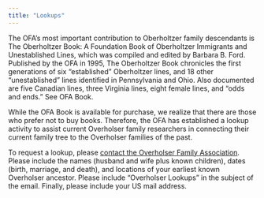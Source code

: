 ```yaml
---
title: "Lookups"
---
```


The OFA’s most important contribution to Oberholtzer family descendants is The
Oberholtzer Book: A Foundation Book of Oberholtzer Immigrants and Unestablished
Lines, which was compiled and edited by Barbara B. Ford. Published by the OFA in
1995, The Oberholtzer Book chronicles the first generations of six “established”
Oberholtzer lines, and 18 other “unestablished” lines identified in Pennsylvania
and Ohio. Also documented are five Canadian lines, three Virginia lines, eight
female lines, and “odds and ends.” See OFA Book.

While the OFA Book is available for purchase, we realize that there are those
who prefer not to buy books. Therefore, the OFA has established a lookup
activity to assist current Overholser family researchers in connecting their
current family tree to the Overholser families of the past.

To request a lookup, please [contact the Overholser Family
Association](/contact/). Please include the names (husband and wife plus known
children), dates (birth, marriage, and death), and locations of your earliest
known Overholser ancestor. Please include “Overholser Lookups” in the subject of
the email. Finally, please include your US mail address.
